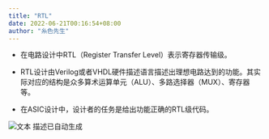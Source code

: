 ```yaml
---
title: "RTL"
date: 2022-06-21T00:16:54+08:00
author: "糸色先生"
---
```


-   在电路设计中RTL（Register Transfer Level）表示寄存器传输级。

-   RTL设计由Verilog或者VHDL硬件描述语言描述出理想电路达到的功能。其实际对应的结构是众多算术运算单元（ALU）、多路选择器（MUX）、寄存器等。

-   在ASIC设计中，设计者的任务是给出功能正确的RTL级代码。

![文本 描述已自动生成](media/1.png)

